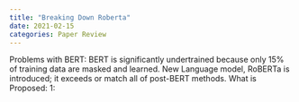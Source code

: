 ```yaml
---
title: "Breaking Down Roberta"
date: 2021-02-15
categories: Paper Review
---
```


Problems with BERT: BERT is significantly undertrained because only 15% of training data are masked and learned.  New Language model, RoBERTa is introduced; it exceeds or match all of post-BERT methods.
What is Proposed: 
1:
